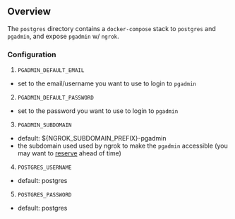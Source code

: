 ## Overview

The `postgres` directory contains a `docker-compose` stack to `postgres` and `pgadmin`, and expose `pgadmin` w/ `ngrok`.

### Configuration

 1. `PGADMIN_DEFAULT_EMAIL`
  - set to the email/username you want to use to login to `pgadmin`
 2. `PGADMIN_DEFAULT_PASSWORD`
  - set to the password you want to use to login to `pgadmin`
 3. `PGADMIN_SUBDOMAIN`
  - default: ${NGROK_SUBDOMAIN_PREFIX}-pgadmin
  - the subdomain used used by ngrok to make the `pgadmin` accessible (you may want to [reserve](./overview.md#ngrok) ahead of time)
 4. `POSTGRES_USERNAME`
  - default: postgres
 5. `POSTGRES_PASSWORD`
  - default: postgres
